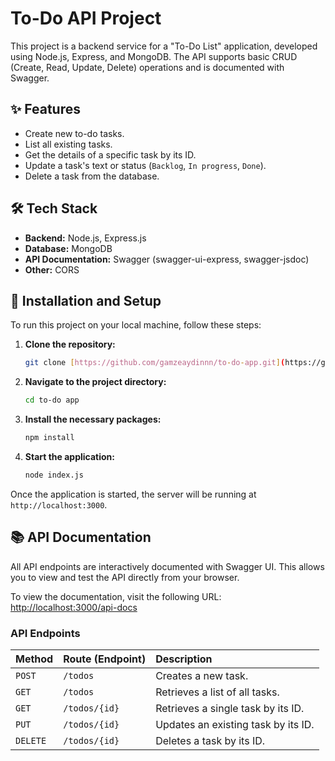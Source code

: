 # To-Do API Project

This project is a backend service for a "To-Do List" application, developed using Node.js, Express, and MongoDB. The API supports basic CRUD (Create, Read, Update, Delete) operations and is documented with Swagger.

## ✨ Features

- Create new to-do tasks.
- List all existing tasks.
- Get the details of a specific task by its ID.
- Update a task's text or status (`Backlog`, `In progress`, `Done`).
- Delete a task from the database.

## 🛠️ Tech Stack

- **Backend:** Node.js, Express.js
- **Database:** MongoDB
- **API Documentation:** Swagger (swagger-ui-express, swagger-jsdoc)
- **Other:** CORS

## 🚀 Installation and Setup

To run this project on your local machine, follow these steps:

1.  **Clone the repository:**
    ```bash
    git clone [https://github.com/gamzeaydinnn/to-do-app.git](https://github.com/gamzeaydinnn/to-do-app.git)
    ```

2.  **Navigate to the project directory:**
    ```bash
    cd to-do app
    ```

3.  **Install the necessary packages:**
    ```bash
    npm install
    ```

4.  **Start the application:**
    ```bash
    node index.js
    ```
   

Once the application is started, the server will be running at `http://localhost:3000`.

## 📚 API Documentation

All API endpoints are interactively documented with Swagger UI. This allows you to view and test the API directly from your browser.

To view the documentation, visit the following URL:
[http://localhost:3000/api-docs](http://localhost:3000/api-docs)

### API Endpoints

| Method   | Route (Endpoint) | Description                                  |
| :------- | :--------------- | :------------------------------------------- |
| `POST`   | `/todos`         | Creates a new task.                          |
| `GET`    | `/todos`         | Retrieves a list of all tasks.               |
| `GET`    | `/todos/{id}`    | Retrieves a single task by its ID.           |
| `PUT`    | `/todos/{id}`    | Updates an existing task by its ID.          |
| `DELETE` | `/todos/{id}`    | Deletes a task by its ID.                    |
